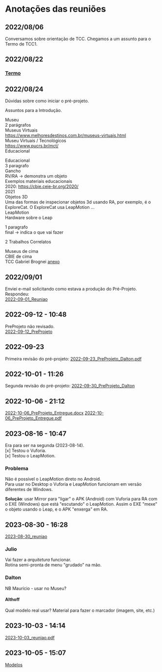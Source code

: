 # Anotações das reuniões  

## 2022/08/06  

Conversamos sobre orientação de TCC. Chegamos a um assunto para o Termo de TCC1.

## 2022/08/22

### [Termo](./Termo.pdf "Termo")  

## 2022/08/24

Dúvidas sobre como iniciar o pré-projeto.  

Assuntos para a Introdução.  

Museu  
2 parágrafos  
Museus Virtuais  
<https://www.melhoresdestinos.com.br/museus-virtuais.html>  
Museu Virtuais / Tecnológicos  
<https://www.pucrs.br/mct/>  
Educacional  

Educacional  
3 paragrafo  
Gancho  
RV/RA -> demonstra um objeto  
Exemplos materiais educacionais  
2020: <https://cbie.ceie-br.org/2020/>  
2021  
Objetos 3D  
Uma das formas de inspecionar objetos 3d usando RA, por exemplo, é o ExploreCat. O ExploreCat usa LeapMotion ...  
LeapMotion  
Hardware sobre o Leap  

1 paragrafo  
final -> indica o que vai fazer  

2 Trabalhos Correlatos  

Museus de cima  
CBIE de cima  
TCC Gabriel Brognei [anexo](tcc_GabrielBrogniBento.pdf "anexo")  

## 2022/09/01  

Enviei e-mail solicitando como estava a produção do Pré-Projeto. Respondeu:  
[2022-09-01_Reuniao](2022-09-01_Reuniao.pdf "2022-09-01_Reuniao")  

## 2022-09-12 - 10:48

PreProjeto não revisado.  
[2022-09-12_PreProjeto](2022-09-12_PreProjeto.pdf "2022-09-12_PreProjeto")  

## 2022-09-23

Primeira revisão do pré-projeto: [2022-09-23_PreProjeto_Dalton.pdf](2022-09-23_PreProjeto_Dalton.pdf "2022-09-23_PreProjeto_Dalton.pdf")  

## 2022-10-01 - 11:26

Segunda revisão do pré-projeto: [2022-09-30_PreProjeto_Dalton](2022-09-30_PreProjeto_Dalton.pdf "2022-09-30_PreProjeto_Dalton")  

## 2022-10-06 - 21:12

[2022-10-06_PreProjeto_Entregue.docx](2022-10-06_PreProjeto_Entregue.docx "2022-10-06_PreProjeto_Entregue.docx")
[2022-10-06_PreProjeto_Entregue.pdf](2022-10-06_PreProjeto_Entregue.pdf "2022-10-06_PreProjeto_Entregue.pdf")  

## 2023-08-16 - 10:47

Era para ser na segunda (2023-08-14).  
\[x] Testou o Vuforia.  
\[x] Testou o LeapMotion.  

### Problema

Não é possível o LeapMotion direto no Android.  
Para usar no Desktop o Vuforia e LeapMotion funcionam em versão diferentes de Windows.  

**Solução**: usar Mirror para "ligar" o APK (Android) com Vuforia para RA com o EXE (Windows) que está "escutando" o LeapMotion. Assim o EXE "mexe" o objeto usando o Leap, e o APK "enxerga" em RA.  

## 2023-08-30 - 16:28

[2023-08-30_reuniao](2023-08-30_reuniao.pdf)  

### Julio

Vai fazer a *arquitetura* funcionar.  
Rotina semi-pronta de menu "grudado" na mão.  

### Dalton

NB Maurício - usar no Museu?  

#### Althoff

Qual modelo real usar?
Material para fazer o marcador (imagem, site, etc.)  

## 2023-10-03 - 14:14

[2023-10-03_reuniao.pdf](2023-08-30_reuniao.pdf)  

## 2023-10-05 - 15:07

[Modelos](/Modelos)  

